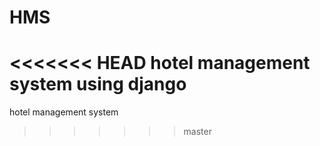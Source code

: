 # HMS
<<<<<<< HEAD
hotel management system using django
=======
 hotel management system
>>>>>>> master
